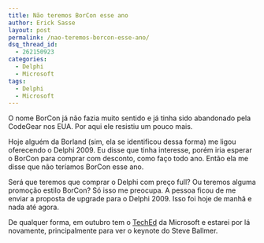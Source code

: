 ```yaml
---
title: Não teremos BorCon esse ano
author: Erick Sasse
layout: post
permalink: /nao-teremos-borcon-esse-ano/
dsq_thread_id:
  - 262150923
categories:
  - Delphi
  - Microsoft
tags:
  - Delphi
  - Microsoft
---
```

O nome BorCon já não fazia muito sentido e já tinha sido abandonado pela CodeGear nos EUA. Por aqui ele resistiu um pouco mais.

Hoje alguém da Borland (sim, ela se identificou dessa forma) me ligou oferecendo o Delphi 2009. Eu disse que tinha interesse, porém iria esperar o BorCon para comprar com desconto, como faço todo ano. Então ela me disse que não teríamos BorCon esse ano.

Será que teremos que comprar o Delphi com preço full? Ou teremos alguma promoção estilo BorCon? Só isso me preocupa. A pessoa ficou de me enviar a proposta de upgrade para o Delphi 2009. Isso foi hoje de manhã e nada até agora.

De qualquer forma, em outubro tem o [TechEd][1] da Microsoft e estarei por lá novamente, principalmente para ver o keynote do Steve Ballmer.

 [1]: http://www.teched.com.br/